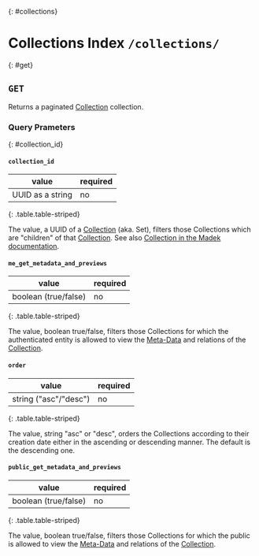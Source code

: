 {: #collections}
# Collections Index `/collections/`

{: #get}
## `GET`

Returns a paginated [Collection] collection.

  [Collection]: /resources/collection.html

### Query Prameters

{: #collection_id}
#### `collection_id`

| value            | required   |
| ------------     | ---------- |
| UUID as a string | no         |
{: .table.table-striped}

The value, a UUID of a [Collection] (aka. Set), filters those Collections
which are "children" of that [Collection]. See also [Collection in the Madek documentation].

#### `me_get_metadata_and_previews`

| value                   | required   |
| ------------            | ---------- |
| boolean (true/false)    | no         |
{: .table.table-striped}

The value, boolean true/false, filters those Collections for which the authenticated entity is allowed to view the [Meta-Data] and relations of the [Collection].

  [Media-File]: media-file.html
  [Meta-Data]: meta-data.html
  [Previews]: previews.html

#### `order`

| value                   | required   |
| ------------            | ---------- |
| string ("asc"/"desc")   | no         |
{: .table.table-striped}

The value, string "asc" or "desc", orders the Collections according to their creation date either in the ascending or descending manner. The default is the descending one.

#### `public_get_metadata_and_previews`

| value                   | required   |
| ------------            | ---------- |
| boolean (true/false)    | no         |
{: .table.table-striped}

The value, boolean true/false, filters those Collections for which the public is allowed to view the [Meta-Data] and relations of the [Collection].

  [Collection]: collection.html
  [Collection in the Madek documentation]: https://madek.readthedocs.org/en/latest/architecture/entities/#collection
